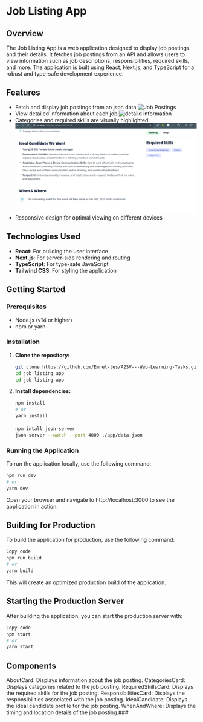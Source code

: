 # Job Listing App

## Overview

The Job Listing App is a web application designed to display job postings and their details. It fetches job postings from an API and allows users to view information such as job descriptions, responsibilities, required skills, and more. The application is built using React, Next.js, and TypeScript for a robust and type-safe development experience.

## Features

- Fetch and display job postings from an json data
    ![Job Postings](/images/landingpage.png)
- View detailed information about each job
    ![detaild information](/job-listing-app/public/images/description1.png)
- Categories and required skills are visually highlighted
![detaild information](/job-listing-app/public/images/description2.png)
- Responsive design for optimal viewing on different devices

## Technologies Used

- **React**: For building the user interface
- **Next.js**: For server-side rendering and routing
- **TypeScript**: For type-safe JavaScript
- **Tailwind CSS**: For styling the application

## Getting Started

### Prerequisites

- Node.js (v14 or higher)
- npm or yarn

### Installation

1. **Clone the repository:**

    ```bash
    git clone https://github.com/Emnet-tes/A2SV---Web-Learning-Tasks.git
    cd job listing app
    cd job-listing-app
    ```

2. **Install dependencies:**

    ```bash
    npm install
    # or
    yarn install

    npm intall json-server
    json-server --watch --port 4000 ./app/data.json
    ```



### Running the Application

To run the application locally, use the following command:

```bash
npm run dev
# or
yarn dev
```
Open your browser and navigate to http://localhost:3000 to see the application in action.

## Building for Production
To build the application for production, use the following command:

```bash
Copy code
npm run build
# or
yarn build
```
This will create an optimized production build of the application.

## Starting the Production Server
After building the application, you can start the production server with:

```bash
Copy code
npm start
# or
yarn start
```

## Components
AboutCard: Displays information about the job posting.
CategoriesCard: Displays categories related to the job posting.
RequiredSkillsCard: Displays the required skills for the job posting.
ResponsibilitiesCard: Displays the responsibilities associated with the job posting.
IdealCandidate: Displays the ideal candidate profile for the job posting.
WhenAndWhere: Displays the timing and location details of the job posting.###